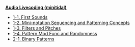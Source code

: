 <!-- _sidebar.md -->
**[Audio Livecoding (minitidal)](/minitidal/)**

  - [1-1. First Sounds](/minitidal/1-1.md)
  - [1-2. Mini-notation Sequencing and Patterning Concepts](/minitidal/1-2.md)
  - [1-3. Filters and Pitches](/minitidal/1-3.md)
  - [1-4. Pattern Mod Func and Randomness](/minitidal/1-4.md)
  - [2-1. Binary Patterns](/minitidal/2-1.md)
